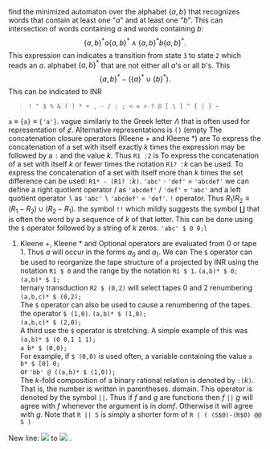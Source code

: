 find the minimized automaton over the alphabet $\{a,b\}$ that recognizes
words that contain at least one "$a$" and at least one "$b$". This can
intersection of words containing $a$ and words containing $b$:
$$\{a,b\}^*a\{a,b\}^* \wedge \{a,b\}^*b\{a,b\}^*.$$ This expression can
indicates a transition from state `3` to state `2` which reads an $a$.
alphabet $\{a,b\}^*$ that are not either all $a$'s or all $b$'s. This
$$\{a,b\}^* - ( \{a\}^* \cup \{b\}^* ).$$ This can be indicated to INR
>     ! " $ % & ( ) * + , - / : ; < = > ? @ [ \ ] ^ { | } ~
`a` $\equiv$ `{a}` $\equiv$ `{'a'}`.
vague similariy to the Greek letter $\Lambda$ that is often used for
representation of $\not c$. Alternative representations is `()` (empty
The concatenation closure operators (Kleene $+$ and Kleene $*$) are
To express the concatenation of a set with itself exactly $k$ times the
expression may be followed by a `:` and the value $k$. Thus `R1 :2` is
To express the concatenation of a set with itself $k$ or fewer times the
notation `R1? :`$k$ can be used. To express the concatenation of a set
with itself more than $k$ times the set difference can be used:
`R1* - (R1? :`$k$`)`.
`'abc'` $\cdot$ `'def'` $=$ `'abcdef'` we can define a right quotient
operator $/$ as `'abcdef'` / `'def'` $=$ `'abc'` and a left quotient
operator $\backslash$ as `'abc'` $\backslash$ `'abcdef'` $=$ `'def'`.
`!` operator. Thus $R_1 ! R_2 \equiv (R_1-R_2) \cup (R_2-R_1)$.
the symbol `!!` which mildly suggests the symbol $\amalg$ that is often
the word by a sequence of $k$ of that letter. This can be done using the
`$` operator followed by a string of $k$ zeros.
`'abc' $ 0 0;`\
1.  Kleene $+$, Kleene $*$ and Optional operators are evaluated from
0 or tape 1. Thus $a$ will occur in the forms $a_0$ and $a_1$. We can
The `$` operator can be used to reorganize the tape structure of a
projected by INR using the notation `R1 $ 0` and the range by the
notation `R1 $ 1`.
`(a,b)* $ 0;`\
`(a,b)* $ 1;`\
ternary transduction `R2 $ (0,2)` will select tapes 0 and 2 renumbering
`(a,b,c)* $ (0,2);`\
The `$` operator can also be used to cause a renumbering of the tapes.
the operator `$ (1,0)`.
`(a,b)* $ (1,0);`\
`(a,b,c)* $ (2,0);`\
A third use the `$` operator is stretching. A simple example of this was
`(a,b)* $ (0 0,1 1 1);`\
`a b* $ (0,0);`\
For example, if `$ (0,0)` is used often, a variable containing the value
`a b* $ [0] 0;`\
or `'bb' @ ((a,b)* $ (1,0));`\
The $k$-fold composition of a binary rational relation is denoted by
`:(`$k$`)`. That is, the number is written in parentheses.
domain. This operator is denoted by the symbol `||`. Thus if $f$ and $g$
are functions then $f$ `||` $g$ will agree with $f$ whenever the
argument is in $dom f$. Otherwise it will agree with $g$. Note that
`R || S` is simply a shorter form of `R | ( (S$0)-(R$0) @@ S )`


New line:
<img src="https://render.githubusercontent.com/render/math?math=x_{1,2} = \frac{-b \pm \sqrt{b^2-4ac}}{2b}">
to
<img src="https://render.githubusercontent.com/render/math?math=\{a,b\}^*a\{a,b\}^* \wedge \{a,b\}^*b\{a,b\}^*">
.
